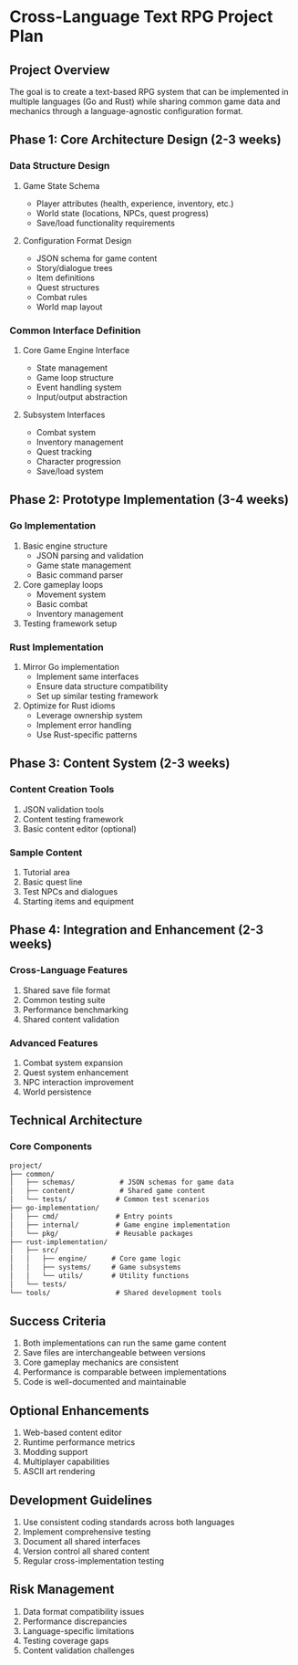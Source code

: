 # Cross-Language Text RPG Project Plan

## Project Overview

The goal is to create a text-based RPG system that can be implemented in multiple languages (Go and Rust) while sharing common game data and mechanics through a language-agnostic configuration format.

## Phase 1: Core Architecture Design (2-3 weeks)

### Data Structure Design

1. Game State Schema
   - Player attributes (health, experience, inventory, etc.)
   - World state (locations, NPCs, quest progress)
   - Save/load functionality requirements

2. Configuration Format Design
   - JSON schema for game content
   - Story/dialogue trees
   - Item definitions
   - Quest structures
   - Combat rules
   - World map layout

### Common Interface Definition

1. Core Game Engine Interface
   - State management
   - Game loop structure
   - Event handling system
   - Input/output abstraction

2. Subsystem Interfaces
   - Combat system
   - Inventory management
   - Quest tracking
   - Character progression
   - Save/load system

## Phase 2: Prototype Implementation (3-4 weeks)

### Go Implementation

1. Basic engine structure
   - JSON parsing and validation
   - Game state management
   - Basic command parser
2. Core gameplay loops
   - Movement system
   - Basic combat
   - Inventory management
3. Testing framework setup

### Rust Implementation

1. Mirror Go implementation
   - Implement same interfaces
   - Ensure data structure compatibility
   - Set up similar testing framework
2. Optimize for Rust idioms
   - Leverage ownership system
   - Implement error handling
   - Use Rust-specific patterns

## Phase 3: Content System (2-3 weeks)

### Content Creation Tools

1. JSON validation tools
2. Content testing framework
3. Basic content editor (optional)

### Sample Content

1. Tutorial area
2. Basic quest line
3. Test NPCs and dialogues
4. Starting items and equipment

## Phase 4: Integration and Enhancement (2-3 weeks)

### Cross-Language Features

1. Shared save file format
2. Common testing suite
3. Performance benchmarking
4. Shared content validation

### Advanced Features

1. Combat system expansion
2. Quest system enhancement
3. NPC interaction improvement
4. World persistence

## Technical Architecture

### Core Components

```md
project/
├── common/
│   ├── schemas/           # JSON schemas for game data
│   ├── content/           # Shared game content
│   └── tests/            # Common test scenarios
├── go-implementation/
│   ├── cmd/              # Entry points
│   ├── internal/         # Game engine implementation
│   └── pkg/              # Reusable packages
├── rust-implementation/
│   ├── src/
│   │   ├── engine/      # Core game logic
│   │   ├── systems/     # Game subsystems
│   │   └── utils/       # Utility functions
│   └── tests/
└── tools/                # Shared development tools
```

## Success Criteria

1. Both implementations can run the same game content
2. Save files are interchangeable between versions
3. Core gameplay mechanics are consistent
4. Performance is comparable between implementations
5. Code is well-documented and maintainable

## Optional Enhancements

1. Web-based content editor
2. Runtime performance metrics
3. Modding support
4. Multiplayer capabilities
5. ASCII art rendering

## Development Guidelines

1. Use consistent coding standards across both languages
2. Implement comprehensive testing
3. Document all shared interfaces
4. Version control all shared content
5. Regular cross-implementation testing

## Risk Management

1. Data format compatibility issues
2. Performance discrepancies
3. Language-specific limitations
4. Testing coverage gaps
5. Content validation challenges
